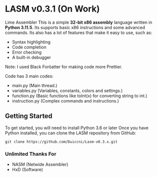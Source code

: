 # LASM v0.3.1 (On Work)
Lime Assembler
This is a simple **32-bit x86 assembly** language written in **Python 3.11.5**.
Its supports basic x86 instructions and some advanced commands.
Its also has a lot of features that make it easy to use, such as:

* Syntax highlighting
* Code completion
* Error checking
* A built-in debugger

Note: I used Black Foröatter for making code more Prettier.

Code has 3 main codes:

* main.py (Main thread.)
* variables.py (Variables, constants, colors and settings.)
* function.py (Basic functions like toInt(x) for converting string to int.)
* instruction.py (Complex commands and instructions.)

## Getting Started

To get started, you will need to install Python 3.6 or later
Once you have Python installed, you can clone the LASM repository from GitHub:

```
git clone https://github.com/Duiccni/Lasm-v0.3.x.git
```

### Unlimited Thanks For

* NASM (Netwide Assembler)
* HxD (Software)
